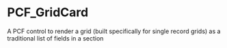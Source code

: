 # PCF_GridCard
 A PCF control to render a grid (built specifically for single record grids) as a traditional list of fields in a section
